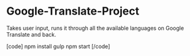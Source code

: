 # Google-Translate-Project
Takes user input, runs it through all the available languages on Google Translate and back.

[code]
npm install
gulp
npm start
[/code]
